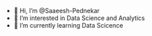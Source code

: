 - 👋 Hi, I’m @Saaeesh-Pednekar
  <br>
- 👀 I’m interested in Data Science and Analytics
  <br>
- 🌱 I’m currently learning Data Scicence


<!---
Saaeesh-Pednekar/Saaeesh-Pednekar is a ✨ special ✨ repository because its `README.md` (this file) appears on your GitHub profile.
You can click the Preview link to take a look at your changes.
--->
